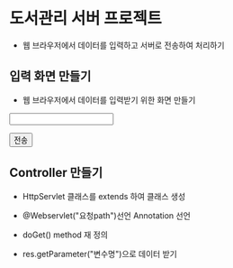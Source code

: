 # 도서관리 서버 프로젝트
* 웹 브라우저에서 데이터를 입력하고 서버로 전송하여 처리하기

## 입력 화면 만들기 

* 웹 브라우저에서 데이터를 입력받기 위한 화면 만들기
<form action ="요청path>
	<p><input name="변수명">
	<p><input name="변수명">
	<p><button>전송</button>

</form>

## Controller 만들기
* HttpServlet 클래스를 extends 하여 클래스 생성
* @Webservlet("요청path")선언 Annotation 선언

* doGet() method 재 정의
* res.getParameter("변수명")으로 데이터 받기